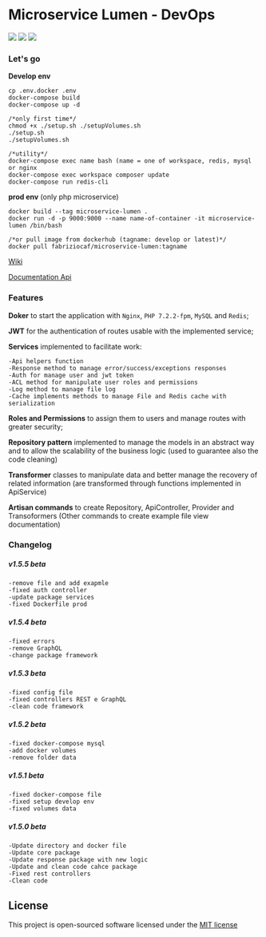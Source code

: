 # Microservice Lumen - DevOps 
![](https://img.shields.io/badge/version-1.5.5--beta-green.svg)
![](https://img.shields.io/badge/docker--compose-build-blue.svg)
![](https://img.shields.io/badge/docker-build-blue.svg)

### Let's go
**Develop env**
    
    cp .env.docker .env
    docker-compose build
    docker-compose up -d
    
    /*only first time*/
    chmod +x ./setup.sh ./setupVolumes.sh
    ./setup.sh
    ./setupVolumes.sh
    
    /*utility*/
    docker-compose exec name bash (name = one of workspace, redis, mysql or nginx
    docker-compose exec workspace composer update
    docker-compose run redis-cli
    
**prod env** (only php microservice)
    
    docker build --tag microservice-lumen .
    docker run -d -p 9000:9000 --name name-of-container -it microservice-lumen /bin/bash

    /*or pull image from dockerhub (tagname: develop or latest)*/
    docker pull fabriziocaf/microservice-lumen:tagname
    
[Wiki](https://github.com/FabrizioCafolla/microservice-lumen/wiki)

[Documentation Api](https://fabriziocafolla.com/docs/microservice-lumen/)

### Features 

**Doker** to start the application with `Nginx`, `PHP 7.2.2-fpm`, `MySQL` and `Redis`;

**JWT** for the authentication of routes usable with the implemented service;

**Services** implemented to facilitate work:

    -Api helpers function
    -Response method to manage error/success/exceptions responses
    -Auth for manage user and jwt token
    -ACL method for manipulate user roles and permissions
    -Log method to manage file log
    -Cache implements methods to manage File and Redis cache with serialization
    
**Roles and Permissions** to assign them to users and manage routes with greater security;

**Repository pattern** implemented to manage the models in an abstract way and to allow the scalability of the business logic (used to guarantee also the code cleaning)

**Transformer** classes to manipulate data and better manage the recovery of related information (are transformed through functions implemented in ApiService)
  
**Artisan commands** to create Repository, ApiController, Provider and Transoformers (Other commands to create example file view documentation)

### Changelog

  ##### v1.5.5 beta
    -remove file and add exapmle
    -fixed auth controller
    -update package services
    -fixed Dockerfile prod

  ##### v1.5.4 beta
    -fixed errors
    -remove GraphQL
    -change package framework

  ##### v1.5.3 beta
    -fixed config file
    -fixed controllers REST e GraphQL
    -clean code framework

  ##### v1.5.2 beta
    -fixed docker-compose mysql
    -add docker volumes
    -remove folder data
    
  ##### v1.5.1 beta
    -fixed docker-compose file
    -fixed setup develop env
    -fixed volumes data
    
  ##### v1.5.0 beta
    -Update directory and docker file
    -Update core package 
    -Update response package with new logic 
    -Update and clean code cahce package 
    -Fixed rest controllers
    -Clean code

## License

This project is open-sourced software licensed under the [MIT license](http://opensource.org/licenses/MIT)
